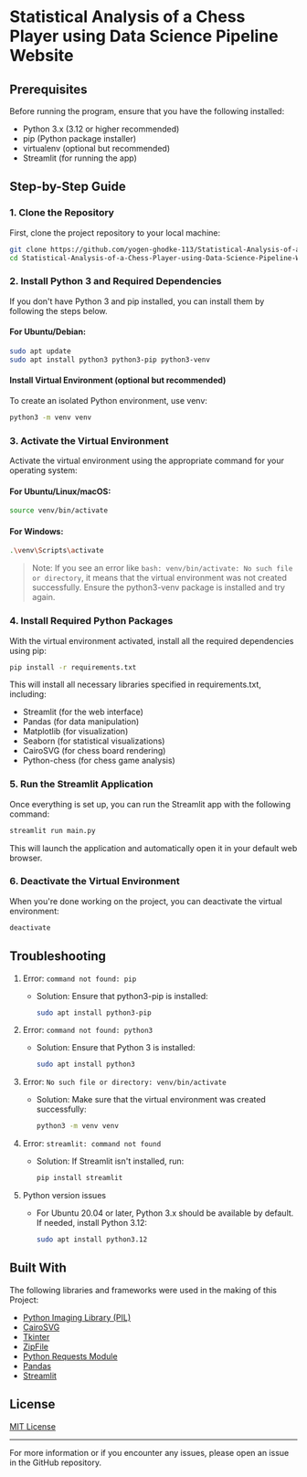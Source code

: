 # Statistical Analysis of a Chess Player using Data Science Pipeline Website

## Prerequisites

Before running the program, ensure that you have the following installed:

- Python 3.x (3.12 or higher recommended)
- pip (Python package installer)
- virtualenv (optional but recommended)
- Streamlit (for running the app)

## Step-by-Step Guide

### 1. Clone the Repository

First, clone the project repository to your local machine:

```bash
git clone https://github.com/yogen-ghodke-113/Statistical-Analysis-of-a-Chess-Player-using-Data-Science-Pipeline-Website.git
cd Statistical-Analysis-of-a-Chess-Player-using-Data-Science-Pipeline-Website
```

### 2. Install Python 3 and Required Dependencies

If you don't have Python 3 and pip installed, you can install them by following the steps below.

#### For Ubuntu/Debian:

```bash
sudo apt update
sudo apt install python3 python3-pip python3-venv
```

#### Install Virtual Environment (optional but recommended)

To create an isolated Python environment, use venv:

```bash
python3 -m venv venv
```

### 3. Activate the Virtual Environment

Activate the virtual environment using the appropriate command for your operating system:

#### For Ubuntu/Linux/macOS:

```bash
source venv/bin/activate
```

#### For Windows:

```bash
.\venv\Scripts\activate
```

> Note: If you see an error like `bash: venv/bin/activate: No such file or directory`, it means that the virtual environment was not created successfully. Ensure the python3-venv package is installed and try again.

### 4. Install Required Python Packages

With the virtual environment activated, install all the required dependencies using pip:

```bash
pip install -r requirements.txt
```

This will install all necessary libraries specified in requirements.txt, including:

- Streamlit (for the web interface)
- Pandas (for data manipulation)
- Matplotlib (for visualization)
- Seaborn (for statistical visualizations)
- CairoSVG (for chess board rendering)
- Python-chess (for chess game analysis)

### 5. Run the Streamlit Application

Once everything is set up, you can run the Streamlit app with the following command:

```bash
streamlit run main.py
```

This will launch the application and automatically open it in your default web browser.

### 6. Deactivate the Virtual Environment

When you're done working on the project, you can deactivate the virtual environment:

```bash
deactivate
```

## Troubleshooting

1. Error: `command not found: pip`

   - Solution: Ensure that python3-pip is installed:
     ```bash
     sudo apt install python3-pip
     ```

2. Error: `command not found: python3`

   - Solution: Ensure that Python 3 is installed:
     ```bash
     sudo apt install python3
     ```

3. Error: `No such file or directory: venv/bin/activate`

   - Solution: Make sure that the virtual environment was created successfully:
     ```bash
     python3 -m venv venv
     ```

4. Error: `streamlit: command not found`

   - Solution: If Streamlit isn't installed, run:
     ```bash
     pip install streamlit
     ```

5. Python version issues
   - For Ubuntu 20.04 or later, Python 3.x should be available by default. If needed, install Python 3.12:
     ```bash
     sudo apt install python3.12
     ```

## Built With

The following libraries and frameworks were used in the making of this Project:

- [Python Imaging Library (PIL)](https://pypi.org/project/Pillow/)
- [CairoSVG](https://pypi.org/project/CairoSVG/)
- [Tkinter](https://docs.python.org/3/library/tkinter.html)
- [ZipFile](https://docs.python.org/3/library/zipfile.html)
- [Python Requests Module](https://docs.python-requests.org/)
- [Pandas](https://pandas.pydata.org/)
- [Streamlit](https://streamlit.io/)

## License

[MIT License](LICENSE)

---

For more information or if you encounter any issues, please open an issue in the GitHub repository.
